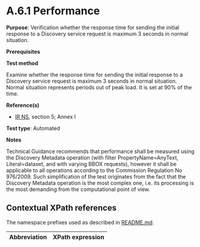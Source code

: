 # A.6.1 Performance

**Purpose**: Verification whether the response time for sending the initial response to a Discovery service request is maximum 3 seconds in normal situation.

**Prerequisites**

**Test method**

Examine whether the response time for sending the initial response to a Discovery service request is maximum 3 seconds in normal situation. Normal situation represents periods out of peak load. It is set at 90% of the time.

**Reference(s)**

* [IR NS](README.md#ref_IR_NS), section 5; Annex I

**Test type**: Automated

**Notes**

Technical Guidance recommends that performance shall be measured using the Discovery Metadata operation (with filter PropertyName=AnyText, Literal=dataset, and with varying BBOX requests), however it shall be applicable to all operations according to the Commission Regulation No 976/2009. Such simplification of the test originates from the fact that the Discovery Metadata operation is the most complex one, i.e. its processing is the most demanding from the computational point of view.


## Contextual XPath references

The namespace prefixes used as described in [README.md](README.md#namespaces).

Abbreviation                                               |  XPath expression
---------------------------------------------------------- | -------------------------------------------------------------------------
